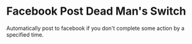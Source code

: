# Facebook Post Dead Man's Switch

Automatically post to facebook if you don't complete some action by a specified time.
